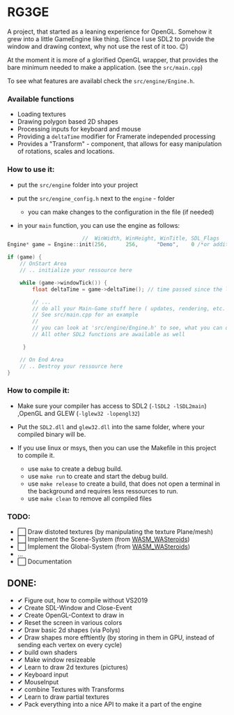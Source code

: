 # RG3GE 
A project, that started as a leaning experience for OpenGL.
Somehow it grew into a little GameEngine like thing.
(Since I use SDL2 to provide the window and drawing context, why
not use the rest of it too. 😉)

At the moment it is more of a glorified OpenGL wrapper, that provides 
the bare minimum needed to make a application. (see the `src/main.cpp`) 

To see what features are availabl check the `src/engine/Engine.h`.

### Available functions
- Loading textures
- Drawing polygon based 2D shapes
- Processing inputs for keyboard and mouse 
- Providing a `deltaTime` modifier for Framerate independed processing
- Provides a "Transform" - component, that allows for easy manipulation of rotations, scales and locations.

### How to use it:
- put the `src/engine` folder into your project
- put the `src/engine_config.h` next to the `engine` - folder
  - you can make changes to the configuration in the file (if needed)

- in your `main` function, you can use the engine as follows:
```cpp
                        //  WinWidth, WinHeight, WinTitle, SDL_Flags
Engine* game = Engine::init(256,      256,      "Demo",    0 /*or additional SDL_Init - Flags, if you need them*/);

if (game) {
    // OnStart Area
    // .. initialize your ressource here

    while (game->windowTick()) {
        float deltaTime = game->deltaTime(); // time passed since the last windowTick()

        // ...
        // do all your Main-Game stuff here ( updates, rendering, etc. ).
        // See src/main.cpp for an example
        //
        // you can look at 'src/engine/Engine.h' to see, what you can do.
        // All other SDL2 functions are awailable as well

     }

    // On End Area
    // .. Destroy your ressource here
}

```

### How to compile it:
- Make sure your compiler has access to SDL2 (`-lSDL2 -lSDL2main`) \
 ,OpenGL and GLEW (`-lglew32 -lopengl32`)
- Put the `SDL2.dll` and `glew32.dll` into the same folder, where your compiled binary will be.

- If you use linux or msys, then you can use the Makefile in this project\
to compile it.
  - use `make` to create a debug build.
  - use `make run` to create and start the debug build.
  - use `make release` to create a build, that does not open a terminal in the background and requires less ressources to run.
  - use `make clean` to remove all compiled files

### TODO:
- ⬜ Draw distoted textures (by manipulating the texture Plane/mesh) 
- ⬜ Implement the Scene-System (from [WASM_WASteroids](https://github.com/DoodlingTurtle/WASM_WAsteroids))
- ⬜ Implement the Global-System (from [WASM_WASteroids](https://github.com/DoodlingTurtle/WASM_WAsteroids))
- ...
- ⬜ Documentation 

## DONE:
- ✔ Figure out, how to compile without VS2019
- ✔ Create SDL-Window and Close-Event
- ✔ Create OpenGL-Context to draw in
- ✔ Reset the screen in various colors
- ✔ Draw basic 2d shapes (via Polys)
- ✔ Draw shapes more efftiently (by storing in them in GPU, instead of sending each vertex on every cycle)
- ✔ build own shaders
- ✔ Make window resizeable
- ✔ Learn to draw 2d textures (pictures)
- ✔ Keyboard input
- ✔ MouseInput
- ✔ combine Textures with Transforms
- ✔ Learn to draw partial textures
- ✔ Pack everything into a nice API to make it a part of the engine
